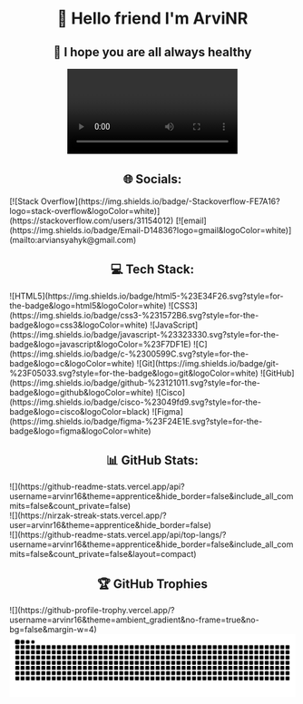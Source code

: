 <h1 align="center">👋 Hello friend I'm ArviNR</h1>
<h2 align="center">🤗 I hope you are all always healthy</h2>

<p align="center"><video>![aesthetic 1](https://media.giphy.com/media/v1.Y2lkPTc5MGI3NjExYWE3azJvd2NtZ3VtbzA1ZW40cmFxd283dGIybGhrcnY5Y2tocmowNSZlcD12MV9naWZzX3NlYXJjaCZjdD1n/798oH0WDEQnicM4857/giphy.gif)</video></p>

<h2 align="center">🌐 Socials:</h2>
[![Stack Overflow](https://img.shields.io/badge/-Stackoverflow-FE7A16?logo=stack-overflow&logoColor=white)](https://stackoverflow.com/users/31154012) [![email](https://img.shields.io/badge/Email-D14836?logo=gmail&logoColor=white)](mailto:arviansyahyk@gmail.com) 

<h2 align="center">💻 Tech Stack:</h2>
![HTML5](https://img.shields.io/badge/html5-%23E34F26.svg?style=for-the-badge&logo=html5&logoColor=white) ![CSS3](https://img.shields.io/badge/css3-%231572B6.svg?style=for-the-badge&logo=css3&logoColor=white) ![JavaScript](https://img.shields.io/badge/javascript-%23323330.svg?style=for-the-badge&logo=javascript&logoColor=%23F7DF1E) ![C](https://img.shields.io/badge/c-%2300599C.svg?style=for-the-badge&logo=c&logoColor=white) ![Git](https://img.shields.io/badge/git-%23F05033.svg?style=for-the-badge&logo=git&logoColor=white) ![GitHub](https://img.shields.io/badge/github-%23121011.svg?style=for-the-badge&logo=github&logoColor=white) ![Cisco](https://img.shields.io/badge/cisco-%23049fd9.svg?style=for-the-badge&logo=cisco&logoColor=black) ![Figma](https://img.shields.io/badge/figma-%23F24E1E.svg?style=for-the-badge&logo=figma&logoColor=white)

<h2 align="center">📊 GitHub Stats:</h2>
![](https://github-readme-stats.vercel.app/api?username=arvinr16&theme=apprentice&hide_border=false&include_all_commits=false&count_private=false)<br/>
![](https://nirzak-streak-stats.vercel.app/?user=arvinr16&theme=apprentice&hide_border=false)<br/>
![](https://github-readme-stats.vercel.app/api/top-langs/?username=arvinr16&theme=apprentice&hide_border=false&include_all_commits=false&count_private=false&layout=compact)

<h2 align="center">🏆 GitHub Trophies</h2>
![](https://github-profile-trophy.vercel.app/?username=arvinr16&theme=ambient_gradient&no-frame=true&no-bg=false&margin-w=4)

<img src="https://raw.githubusercontent.com/arvinr16/arvinr16/output/snake.svg" alt="Snake animation" />

###

<!-- Proudly created with GPRM ( https://gprm.itsvg.in ) -->

<!-- ![image profile](material/Screenshot%202025-01-07%20205405.png)
![initial d gif](https://media0.giphy.com/media/v1.Y2lkPTc5MGI3NjExb3FnOTM0Mm91NGs2NDg2cGxtOWd3MnhxM3l5eGQ2eGE3eG9menQ4NCZlcD12MV9pbnRlcm5hbF9naWZfYnlfaWQmY3Q9Zw/uZ7ujnSoXlt28/giphy.gif)![kenshin gif](https://media2.giphy.com/media/v1.Y2lkPTc5MGI3NjExbDgydXE0cTdqbGU3NWx2aGFsc25kY3E0OWcxc2F0NXNzbmd5eHQycCZlcD12MV9pbnRlcm5hbF9naWZfYnlfaWQmY3Q9Zw/eo8UrZwpvjPHi/giphy.gif) -->
